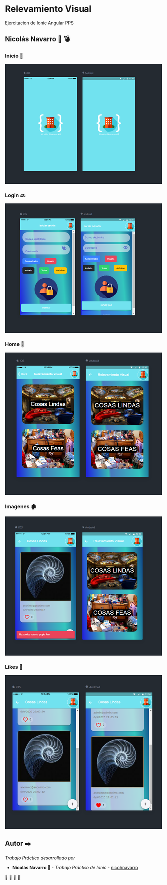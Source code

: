 # Relevamiento Visual
Ejercitacion de Ionic Angular PPS

## Nicolás Navarro 🚀 :bomb: 


### Inicio :iphone:

![principal](https://github.com/nicohnavarro/pps-relevamiento-visual/blob/master/src/assets/readme/inicio.PNG)


### Login :soon:

![principal](https://github.com/nicohnavarro/pps-relevamiento-visual/blob/master/src/assets/readme/login.PNG)


### Home :house_with_garden:

![principal](https://github.com/nicohnavarro/pps-relevamiento-visual/blob/master/src/assets/readme/home.PNG)


### Imagenes :derelict_house:

![principal](https://github.com/nicohnavarro/pps-relevamiento-visual/blob/master/src/assets/readme/muestra.PNG)


### Likes :heart_decoration:

![principal](https://github.com/nicohnavarro/pps-relevamiento-visual/blob/master/src/assets/readme/megusta.PNG)


## Autor ✒️

_Trabajo Práctico desarrollado por_

* **Nicolás Navarro 🚀** - *Trabajo Práctico de Ionic* - [nicohnavarro](https://github.com/nicohnavarro)

 🍺  🍺  🍺  🍺 